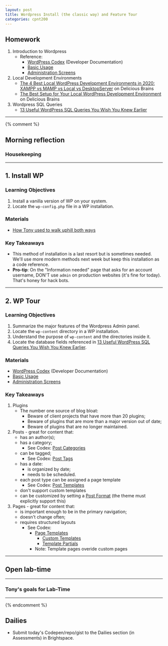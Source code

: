 ```yaml
---
layout: post
title: Wordpress Install (the classic way) and Feature Tour
categories: cpnt200
---
```


## Homework
1. Introduction to Wordpress
    - Reference:
        - [WordPress Codex](https://codex.wordpress.org/) (Developer Documentation)
        - [Basic Usage](https://wordpress.org/support/category/basic-usage/)
        - [Administration Screens](https://wordpress.org/support/article/administration-screens/)
2. Local Development Environments
    - [The 4 Best Local WordPress Development Environments in 2020: XAMPP vs MAMP vs Local vs DesktopServer](https://deliciousbrains.com/xampp-mamp-local-dev/) on Delicious Brains
    - [The Best Setup for Your Local WordPress Development Environment](https://deliciousbrains.com/wordpress-local-development-environment/) on Delicious Brains
3. Wordpress SQL Queries
    - [13 Useful WordPress SQL Queries You Wish You Knew Earlier](https://onextrapixel.com/13-useful-wordpress-sql-queries-you-wish-you-knew-earlier/)

---
{% comment %}

## Morning reflection
### Housekeeping

---

## 1. Install WP
### Learning Objectives
1. Install a vanilla version of WP on your system.
2. Locate the `wp-config.php` file in a WP installation.

### Materials
- [How Tony used to walk uphill both ways](https://wordpress.org/support/article/how-to-install-wordpress/)

### Key Takeaways
- This method of installation is a last resort but is sometimes needed. We'll use more modern methods next week but keep this installation as a code reference.
- **Pro-tip**: On the "Information needed" page that asks for an account username, DON'T use `admin` on production websites (it's fine for today). That's honey for hack bots. 

---

## 2. WP Tour
### Learning Objectives
1. Summarize the major features of the Wordpress Admin panel.
2. Locate the `wp-content` directory in a WP installation.
3. Understand the purpose of `wp-content` and the directories inside it.
4. Locate the database fields referenced in [13 Useful WordPress SQL Queries You Wish You Knew Earlier](https://onextrapixel.com/13-useful-wordpress-sql-queries-you-wish-you-knew-earlier/).

### Materials
- [WordPress Codex](https://codex.wordpress.org/) (Developer Documentation)
- [Basic Usage](https://wordpress.org/support/category/basic-usage/)
- [Administration Screens](https://wordpress.org/support/article/administration-screens/)

### Key Takeaways
1. Plugins
    - The number one source of blog bloat:
        - Beware of client projects that have more than 20 plugins;
        - Beware of plugins that are more than a major version out of date;
        - Beware of plugins that are no longer maintained.
2. Posts - great for content that:
    - has an author(s);
    - has a category;
        - See Codex: [Post Categories](https://en.support.wordpress.com/posts/categories/)
    - can be tagged;
        - See Codex: [Post Tags](https://en.support.wordpress.com/posts/tags/)
    - has a date:
        - is organized by date;
        - needs to be scheduled.
    - each post type can be assigned a page template
        - See Codex: [Post Templates](https://developer.wordpress.org/themes/template-files-section/post-template-files/)
    - don't support custom templates
    - can be customized by setting a [Post Format](https://developer.wordpress.org/themes/functionality/post-formats/) (the theme must explicitly support this)
3. Pages - great for content that:
    - is important enough to be in the primary navigation;
    - doesn't change often;
    - requires structured layouts
        - See Codex: 
            - [Page Templates](https://developer.wordpress.org/themes/template-files-section/page-template-files/)
                - [Custom Templates](https://developer.wordpress.org/themes/template-files-section/page-template-files/#creating-a-custom-page-template-for-one-specific-page)
                - [Template Partials](https://developer.wordpress.org/themes/template-files-section/partial-and-miscellaneous-template-files/#content-slug-php)
            - Note: Template pages overide custom pages

---

## Open lab-time

---

### Tony's goals for Lab-Time

---
{% endcomment %}

## Dailies
- Submit today's Codepen/repo/gist to the Dailies section (in Assessments) in Brightspace.
